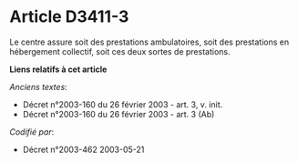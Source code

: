 # Article D3411-3

Le centre assure soit des prestations ambulatoires, soit des prestations en hébergement collectif, soit ces deux sortes de
prestations.

**Liens relatifs à cet article**

_Anciens textes_:

  - Décret n°2003-160 du 26 février 2003 - art. 3, v. init.
  - Décret n°2003-160 du 26 février 2003 - art. 3 (Ab)

_Codifié par_:

  - Décret n°2003-462 2003-05-21

